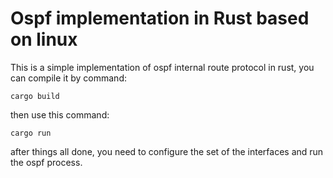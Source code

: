# Ospf implementation in Rust based on linux

This is a simple implementation of ospf internal route protocol in rust, you can compile it by command:

```shell
cargo build
```

then use this command:

```shell
cargo run
```

after things all done, you need to configure the set of the interfaces and run the ospf process.
